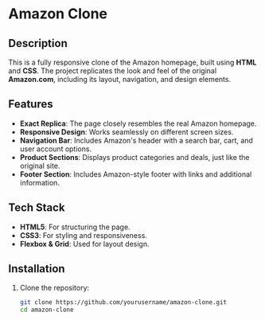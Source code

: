 # Amazon Clone

## Description
This is a fully responsive clone of the Amazon homepage, built using **HTML** and **CSS**. The project replicates the look and feel of the original **Amazon.com**, including its layout, navigation, and design elements.

## Features
- **Exact Replica**: The page closely resembles the real Amazon homepage.
- **Responsive Design**: Works seamlessly on different screen sizes.
- **Navigation Bar**: Includes Amazon's header with a search bar, cart, and user account options.
- **Product Sections**: Displays product categories and deals, just like the original site.
- **Footer Section**: Includes Amazon-style footer with links and additional information.

## Tech Stack
- **HTML5**: For structuring the page.
- **CSS3**: For styling and responsiveness.
- **Flexbox & Grid**: Used for layout design.

## Installation

1. Clone the repository:
   ```sh
   git clone https://github.com/yourusername/amazon-clone.git
   cd amazon-clone
